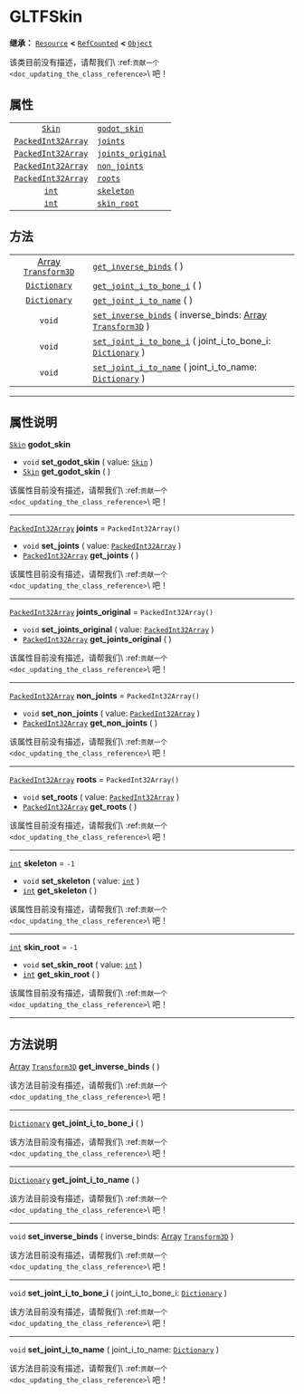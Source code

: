<!-- ⚠ 请勿编辑本文件 ⚠ -->
<!-- 本文档使用脚本从 WeDot 引擎源码仓库生成。 -->
<!-- 生成脚本：https://github.com/WeDot-Engine/WeDot/tree/4.3/doc/tools/make_md.py； -->
<!-- 原文件：https://github.com/WeDot-Engine/WeDot/tree/4.3/modules/gltf/doc_classes/GLTFSkin.xml。 -->

<div id="_class_gltfskin"></div>

# GLTFSkin

**继承：** [`Resource`](class_resource.md) **<** [`RefCounted`](class_refcounted.md) **<** [`Object`](class_object.md)

该类目前没有描述，请帮我们\ :ref:`贡献一个 <doc_updating_the_class_reference>`\ 吧！

## 属性

|||
|:-:|:--|
| [`Skin`](class_skin.md)                         | [`godot_skin`](#class_gltfskin_property_godot_skin)           |                        |
| [`PackedInt32Array`](class_packedint32array.md) | [`joints`](#class_gltfskin_property_joints)                   | ``PackedInt32Array()`` |
| [`PackedInt32Array`](class_packedint32array.md) | [`joints_original`](#class_gltfskin_property_joints_original) | ``PackedInt32Array()`` |
| [`PackedInt32Array`](class_packedint32array.md) | [`non_joints`](#class_gltfskin_property_non_joints)           | ``PackedInt32Array()`` |
| [`PackedInt32Array`](class_packedint32array.md) | [`roots`](#class_gltfskin_property_roots)                     | ``PackedInt32Array()`` |
| [`int`](class_int.md)                           | [`skeleton`](#class_gltfskin_property_skeleton)               | ``-1``                 |
| [`int`](class_int.md)                           | [`skin_root`](#class_gltfskin_property_skin_root)             | ``-1``                 |

## 方法

|||
|:-:|:--|
| [Array](class_array.md) [`Transform3D`](class_transform3d.md) | [`get_inverse_binds`](class_gltfskinmd#class_gltfskin_method_get_inverse_binds) ( )                                                                              |
| [`Dictionary`](class_dictionary.md)                           | [`get_joint_i_to_bone_i`](class_gltfskinmd#class_gltfskin_method_get_joint_i_to_bone_i) ( )                                                                      |
| [`Dictionary`](class_dictionary.md)                           | [`get_joint_i_to_name`](class_gltfskinmd#class_gltfskin_method_get_joint_i_to_name) ( )                                                                          |
| `void`                                                        | [`set_inverse_binds`](class_gltfskinmd#class_gltfskin_method_set_inverse_binds) ( inverse_binds: [Array](class_array.md) [`Transform3D`](class_transform3d.md) ) |
| `void`                                                        | [`set_joint_i_to_bone_i`](class_gltfskinmd#class_gltfskin_method_set_joint_i_to_bone_i) ( joint_i_to_bone_i: [`Dictionary`](class_dictionary.md) )               |
| `void`                                                        | [`set_joint_i_to_name`](class_gltfskinmd#class_gltfskin_method_set_joint_i_to_name) ( joint_i_to_name: [`Dictionary`](class_dictionary.md) )                     |

<!-- rst-class:: classref-section-separator -->

---

## 属性说明

<div id="_class_gltfskin_property_godot_skin"></div>

[`Skin`](class_skin.md) **godot_skin** <div id="class_gltfskin_property_godot_skin"></div>

- `void` **set_godot_skin** ( value: [`Skin`](class_skin.md) )
- [`Skin`](class_skin.md) **get_godot_skin** ( )

该属性目前没有描述，请帮我们\ :ref:`贡献一个 <doc_updating_the_class_reference>`\ 吧！

<!-- rst-class:: classref-item-separator -->

---

<div id="_class_gltfskin_property_joints"></div>

[`PackedInt32Array`](class_packedint32array.md) **joints** = ``PackedInt32Array()`` <div id="class_gltfskin_property_joints"></div>

- `void` **set_joints** ( value: [`PackedInt32Array`](class_packedint32array.md) )
- [`PackedInt32Array`](class_packedint32array.md) **get_joints** ( )

该属性目前没有描述，请帮我们\ :ref:`贡献一个 <doc_updating_the_class_reference>`\ 吧！

<!-- rst-class:: classref-item-separator -->

---

<div id="_class_gltfskin_property_joints_original"></div>

[`PackedInt32Array`](class_packedint32array.md) **joints_original** = ``PackedInt32Array()`` <div id="class_gltfskin_property_joints_original"></div>

- `void` **set_joints_original** ( value: [`PackedInt32Array`](class_packedint32array.md) )
- [`PackedInt32Array`](class_packedint32array.md) **get_joints_original** ( )

该属性目前没有描述，请帮我们\ :ref:`贡献一个 <doc_updating_the_class_reference>`\ 吧！

<!-- rst-class:: classref-item-separator -->

---

<div id="_class_gltfskin_property_non_joints"></div>

[`PackedInt32Array`](class_packedint32array.md) **non_joints** = ``PackedInt32Array()`` <div id="class_gltfskin_property_non_joints"></div>

- `void` **set_non_joints** ( value: [`PackedInt32Array`](class_packedint32array.md) )
- [`PackedInt32Array`](class_packedint32array.md) **get_non_joints** ( )

该属性目前没有描述，请帮我们\ :ref:`贡献一个 <doc_updating_the_class_reference>`\ 吧！

<!-- rst-class:: classref-item-separator -->

---

<div id="_class_gltfskin_property_roots"></div>

[`PackedInt32Array`](class_packedint32array.md) **roots** = ``PackedInt32Array()`` <div id="class_gltfskin_property_roots"></div>

- `void` **set_roots** ( value: [`PackedInt32Array`](class_packedint32array.md) )
- [`PackedInt32Array`](class_packedint32array.md) **get_roots** ( )

该属性目前没有描述，请帮我们\ :ref:`贡献一个 <doc_updating_the_class_reference>`\ 吧！

<!-- rst-class:: classref-item-separator -->

---

<div id="_class_gltfskin_property_skeleton"></div>

[`int`](class_int.md) **skeleton** = ``-1`` <div id="class_gltfskin_property_skeleton"></div>

- `void` **set_skeleton** ( value: [`int`](class_int.md) )
- [`int`](class_int.md) **get_skeleton** ( )

该属性目前没有描述，请帮我们\ :ref:`贡献一个 <doc_updating_the_class_reference>`\ 吧！

<!-- rst-class:: classref-item-separator -->

---

<div id="_class_gltfskin_property_skin_root"></div>

[`int`](class_int.md) **skin_root** = ``-1`` <div id="class_gltfskin_property_skin_root"></div>

- `void` **set_skin_root** ( value: [`int`](class_int.md) )
- [`int`](class_int.md) **get_skin_root** ( )

该属性目前没有描述，请帮我们\ :ref:`贡献一个 <doc_updating_the_class_reference>`\ 吧！

<!-- rst-class:: classref-section-separator -->

---

## 方法说明

<div id="_class_gltfskin_method_get_inverse_binds"></div>

[Array](class_array.md) [`Transform3D`](class_transform3d.md) **get_inverse_binds** ( )<div id="class_gltfskin_method_get_inverse_binds"></div>

该方法目前没有描述，请帮我们\ :ref:`贡献一个 <doc_updating_the_class_reference>`\ 吧！

<!-- rst-class:: classref-item-separator -->

---

<div id="_class_gltfskin_method_get_joint_i_to_bone_i"></div>

[`Dictionary`](class_dictionary.md) **get_joint_i_to_bone_i** ( )<div id="class_gltfskin_method_get_joint_i_to_bone_i"></div>

该方法目前没有描述，请帮我们\ :ref:`贡献一个 <doc_updating_the_class_reference>`\ 吧！

<!-- rst-class:: classref-item-separator -->

---

<div id="_class_gltfskin_method_get_joint_i_to_name"></div>

[`Dictionary`](class_dictionary.md) **get_joint_i_to_name** ( )<div id="class_gltfskin_method_get_joint_i_to_name"></div>

该方法目前没有描述，请帮我们\ :ref:`贡献一个 <doc_updating_the_class_reference>`\ 吧！

<!-- rst-class:: classref-item-separator -->

---

<div id="_class_gltfskin_method_set_inverse_binds"></div>

`void` **set_inverse_binds** ( inverse_binds: [Array](class_array.md) [`Transform3D`](class_transform3d.md) )<div id="class_gltfskin_method_set_inverse_binds"></div>

该方法目前没有描述，请帮我们\ :ref:`贡献一个 <doc_updating_the_class_reference>`\ 吧！

<!-- rst-class:: classref-item-separator -->

---

<div id="_class_gltfskin_method_set_joint_i_to_bone_i"></div>

`void` **set_joint_i_to_bone_i** ( joint_i_to_bone_i: [`Dictionary`](class_dictionary.md) )<div id="class_gltfskin_method_set_joint_i_to_bone_i"></div>

该方法目前没有描述，请帮我们\ :ref:`贡献一个 <doc_updating_the_class_reference>`\ 吧！

<!-- rst-class:: classref-item-separator -->

---

<div id="_class_gltfskin_method_set_joint_i_to_name"></div>

`void` **set_joint_i_to_name** ( joint_i_to_name: [`Dictionary`](class_dictionary.md) )<div id="class_gltfskin_method_set_joint_i_to_name"></div>

该方法目前没有描述，请帮我们\ :ref:`贡献一个 <doc_updating_the_class_reference>`\ 吧！

[^virtual]: 本方法通常需要用户覆盖才能生效。
[^const]: 本方法无副作用，不会修改该实例的任何成员变量。
[^vararg]: 本方法除了能接受在此处描述的参数外，还能够继续接受任意数量的参数。
[^constructor]: 本方法用于构造某个类型。
[^static]: 调用本方法无需实例，可直接使用类名进行调用。
[^operator]: 本方法描述的是使用本类型作为左操作数的有效运算符。
[^bitfield]: 这个值是由下列位标志构成位掩码的整数。
[^void]: 无返回值。
